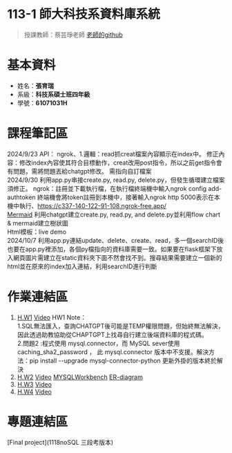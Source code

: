 # 113-1 師大科技系資料庫系統  
  > 授課教師：蔡芸琤老師  [老師的github](https://github.com/peculab/Database)
# 基本資料  
  * 姓名：**張育瑞**  
  * 系級：**科技系碩士班四年級**
  * 學號：**61071031H**
# 課程筆記區
2024/9/23  API： ngrok、1.邏輯：read抓creat檔案內容顯示在index中。 修正內容：修改index內容使其符合目標動作，creat改用post指令，所以之前get指令會有問題，需將問題丟給chatgpt修改。 需指向自訂檔案  
2024/9/30  利用app.py串接create.py, read.py, delete.py，但發生循環建立檔案須修正。
ngrok：註冊並下載執行檔，在執行檔終端機中輸入ngrok config add-authtoken <token> 終端機會將token註冊到本機中，接著輸入ngrok http 5000表示在本機中執行、https://c337-140-122-91-108.ngrok-free.app/  
[Mermaid](https://mermaid.d.foundation/) 利用chatgpt建立create.py, read.py, and delete.py並利用flow chart & mermaid建立樹狀圖  
Html模板：live demo  
2024/10/7  利用app.py連結update、delete、create、read，多一個searchID後也要在app.py裡添加，各個py檔指向的資料庫需要一致。如果要在flask框架下放入網頁圖片需建立在static資料夾下面不然會找不到。搜尋結果需要建立一個新的html並在原來的index加入連結，利用searchID進行判斷


# 作業連結區
  1.  [H.W1](https://github.com/TaroRay/DB/tree/main/HW1)  [Video](https://youtube.com/shorts/ufXtbNpw_DQ?feature=share)
HW1 Note：  
1.SQL無法匯入，查詢CHATGPT後可能是TEMP權限問題，但始終無法解決，因此透過助教協助從CHAPTGPT上找尋自行建立後端資料庫的程式碼。  
2.問題2 :程式使用 mysql.connector，而 MySQL sever使用 caching_sha2_password ， 此 mysql.connector 版本中不支援。解決方法：pip install --upgrade mysql-connector-python  更新外掛的版本終於解決
  3.  [H.W2](https://github.com/TaroRay/DB/tree/main/1014_Update%26search_ID)  [Video](https://youtu.be/7EL8gIfzrGc) [MYSQLWorkbench](https://youtu.be/bSnRVC_4QzE)  [ER-diagram](https://github.com/TaroRay/DB/blob/main/ER-Diagram.jpg)
  5.  [H.W3](https://github.com/TaroRay/DB/tree/main/1028_noSQL) [Video](https://youtu.be/C4uuo4k-KIg)  
  6.  [H.W4](https://github.com/TaroRay/DB/tree/main/1118noSQL%20%E4%B8%89%E6%AE%B5%E8%80%83%E7%89%88%E6%9C%AC) [Video](https://youtu.be/Emd2j1jdj8Q)
# 專題連結區
[Final project](1118noSQL 三段考版本)
